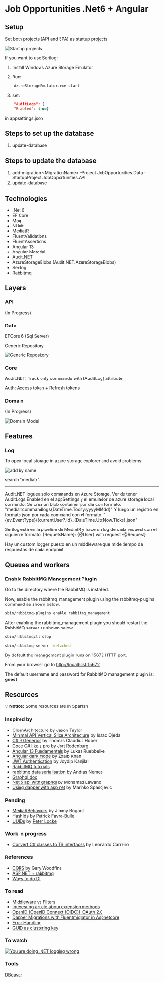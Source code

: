# Job Opportunities .Net6 + Angular

## Setup

Set both projects (API and SPA) as startup projects

![Startup projects](2022-08-08-16-03-01.png)

If you want to use Serilog:

1) Install Windows Azure Storage Emulator

2) Run:

```bash
    AzureStorageEmulator.exe start
```

3) set:

```json
    "AuditLogs": {
    "Enabled": true}
```

in appsettings.json

## Steps to set up the database

1) update-database

## Steps to update the database

1) add-migration \<MigrationName\> -Project JobOpportunities.Data -StartupProject JobOpportunities.API
2) update-database

## Technologies

* .Net 6
* EF Core
* Moq
* NUnit
* MediatR
* FluentValidations
* FluentAssertions
* Angular 13
* Angular Material
* [Audit.NET](https://github.com/thepirat000/Audit.NET)
* AzureStorageBlobs (Audit.NET.AzureStorageBlobs)
* Serilog
* Rabbitmq

## Layers

### API

(In Progress)

### Data

EFCore 6 (Sql Server)

Generic Repository

![Generic Repository](2022-08-04-15-24-36.png)

### Core

Audit.NET: Track only commands with [AuditLog] attribute.

Auth: Access token + Refresh tokens

### Domain

(In Progress)

![Domain Model](2022-08-04-16-44-22.png)

## Features

### Log

To open local storage in azure storage explorer and avoid problems:

![add by name](2022-08-10-16-05-03.png)

search "mediatr".

---

Audit.NET loguea solo commands en Azure Storage. Ver de tener AuditLogs:Enabled en el appSettings y el emulador de azure storage local corriendo.
Se crea un blob container por día con formato: "mediatrcommandlogs{DateTime.Today:yyyyMMdd}"
Y luego un registro en formato json por cada command con el formato: "{ev.EventType}/{currentUser?.Id}_{DateTime.UtcNow.Ticks}.json"

Serilog está en la pipeline de MediatR y hace un log de cada request con el siguiente formato:
{RequetsName}: {@User} with request {@Request}

Hay un custom logger puesto en un middleware que mide tiempo de respuestas de cada endpoint

## Queues and workers

### Enable RabbitMQ Management Plugin

Go to the directory where the RabbitMQ is installed.

Now, enable the rabbitmq_management plugin using the rabbitmq-plugins command as shown below.

```bash
sbin/rabbitmq-plugins enable rabbitmq_management
```

After enabling the rabbitmq_management plugin you should restart the RabbitMQ server as shown below.

```bash
sbin/rabbitmqctl stop

sbin/rabbitmq-server -detached
```

By default the management plugin runs on 15672 HTTP port.

From your browser go to <http://localhost:15672>

The default username and password for RabbitMQ management plugin is: **guest**

## Resources

:bulb: **Notice:** Some resources are in Spanish

### Inspired by

* [CleanArchitecture](https://github.com/jasontaylordev/CleanArchitecture) by Jason Taylor
* [Minimal API Vertical Slice Architecture](https://github.com/isaacOjeda/MinimalApiArchitecture) by Isaac Ojeda
* [C# 9 Generics](https://app.pluralsight.com/library/courses/c-sharp-generics/table-of-contents) by Thomas Claudius Huber
* [Code C# like a pro](https://www.oreilly.com/library/view/code-like-a/9781617298028/) by Jort Rodenburg
* [Angular 13 Fundamentals](https://frontendmasters.com/courses/angular-13/) by Lukas Ruebbelke
* [Angular dark mode](https://zoaibkhan.com/blog/angular-material-dark-mode-in-3-steps) by Zoaib Khan
* [JWT Authentication](https://www.codemag.com/Article/2105051/Implementing-JWT-Authentication-in-ASP.NET-Core-5) by Joydip Kanjilal
* [RabbitMQ tutorials](https://www.rabbitmq.com/tutorials/tutorial-one-dotnet.html)
* [rabbitmq data serialisation](https://dotnetcodr.com/2014/06/05/rabbitmq-in-net-data-serialisation/) by Andras Nemes
* [Graphql doc](https://graphql-dotnet.github.io/docs)
* [Net 5 api with graphql](https://dev.to/moe23/net-5-api-with-graphql-step-by-step-2b20) by Mohamad Lawand
* [Using dapper with asp net](https://code-maze.com/using-dapper-with-asp-net-core-web-api/) by Marinko Spasojevic
  
### Pending

* [MediaRBehaviors](https://github.com/jbogard/MediatR/wiki/Behaviors) by Jimmy Bogard
* [HashIds](https://medium.com/@patrickfav/a-better-way-to-protect-your-database-ids-a33fa9867552) by Patrick Favre-Bulle
* [UUIDs](https://medium.com/lightrail/prevent-business-intelligence-leaks-by-using-uuids-instead-of-database-ids-on-urls-and-in-apis-17f15669fd2e) by [Peter Locke](https://medium.com/@pdlocke)

### Work in progress

* [Convert C# classes to TS interfaces](https://www.freecodecamp.org/news/the-easy-way-to-get-typescript-interfaces-from-c-java-or-python-code-in-any-ide-c3acac1e366a/) by Leonardo Carreiro

### References

* [CQRS](https://garywoodfine.com/what-is-cqrs/) by Gary Woodfine
* [ASP.NET + rabbitmq](https://hamedfathi.me/a-professional-asp.net-core-api-rabbitmq/)
* [Ways to do DI](https://www.c-sharpcorner.com/article/basics-of-di/)

### To read

* [Middleware vs Filters](https://www.thetechplatform.com/post/middleware-and-filters-power-in-asp-net-core)
* [Interesting article about extension methods](https://weblogs.asp.net/scottgu/new-orcas-language-feature-extension-methods)
* [OpenID (OpenID Connect (OIDC)), OAuth 2.0](https://dev.to/isaacojeda/aspnet-core-servidor-de-autenticacion-con-openid-connect-59kh)
* [Dapper Migrations with Fluentmigrator in Aspnetcore](https://code-maze.com/dapper-migrations-fluentmigrator-aspnetcore/)
* [Error Handling](https://code-maze.com/global-error-handling-aspnetcore/)
* [GUID as clustering key](https://stackoverflow.com/questions/20463798/uniqueidentifier-vs-identity-vs-material-code-which-is-the-best-choice-for-p)

### To watch

[![You are doing .NET logging wrong](https://img.youtube.com/vi/bnVfrd3lRv8/0.jpg)](https://www.youtube.com/watch?v=bnVfrd3lRv8)

### Tools

[DBeaver](https://dbeaver.io/)
